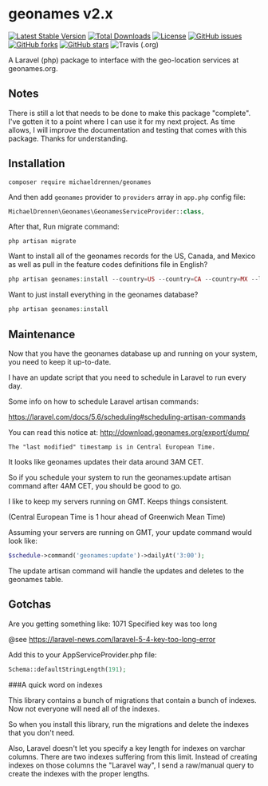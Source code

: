 # geonames v2.x


[![Latest Stable Version](https://poser.pugx.org/michaeldrennen/geonames/version)](https://packagist.org/packages/michaeldrennen/geonames)  [![Total Downloads](https://poser.pugx.org/michaeldrennen/geonames/downloads)](https://packagist.org/packages/michaeldrennen/geonames)  [![License](https://poser.pugx.org/michaeldrennen/geonames/license)](https://packagist.org/packages/michaeldrennen/geonames) [![GitHub issues](https://img.shields.io/github/issues/michaeldrennen/Geonames)](https://github.com/michaeldrennen/Geonames/issues) [![GitHub forks](https://img.shields.io/github/forks/michaeldrennen/Geonames)](https://github.com/michaeldrennen/Geonames/network) [![GitHub stars](https://img.shields.io/github/stars/michaeldrennen/Geonames)](https://github.com/michaeldrennen/Geonames/stargazers) ![Travis (.org)](https://img.shields.io/travis/michaeldrennen/Geonames)  

A Laravel (php) package to interface with the geo-location services at geonames.org.

## Notes
There is still a lot that needs to be done to make this package "complete". I've gotten it to a point where I can use it for my next project. As time allows, I will improve the documentation and testing that comes with this package. Thanks for understanding.

## Installation
```
composer require michaeldrennen/geonames
```
And then add `geonames` provider to `providers` array in `app.php` config file:

```php
MichaelDrennen\Geonames\GeonamesServiceProvider::class,
```

After that, Run migrate command:

```
php artisan migrate
```

Want to install all of the geonames records for the US, Canada, and Mexico as well as pull in the feature codes 
definitions file in English? 
```php
php artisan geonames:install --country=US --country=CA --country=MX --language=en
```

Want to just install everything in the geonames database?
```php
php artisan geonames:install
```

## Maintenance
Now that you have the geonames database up and running on your system, you need to keep it up-to-date.

I have an update script that you need to schedule in Laravel to run every day.

Some info on how to schedule Laravel artisan commands:

https://laravel.com/docs/5.6/scheduling#scheduling-artisan-commands

You can read this notice at: http://download.geonames.org/export/dump/

<code>The "last modified" timestamp is in Central European Time. </code>

It looks like geonames updates their data around 3AM CET.

So if you schedule your system to run the geonames:update artisan command after 4AM CET, you should be good to go.

I like to keep my servers running on GMT. Keeps things consistent.

(Central European Time is 1 hour ahead of Greenwich Mean Time)

Assuming your servers are running on GMT, your update command would look like: 
```php
$schedule->command('geonames:update')->dailyAt('3:00');
```

The update artisan command will handle the updates and deletes to the geonames table.

## Gotchas
Are you getting something like: 1071 Specified key was too long

@see https://laravel-news.com/laravel-5-4-key-too-long-error

Add this to your AppServiceProvider.php file:
```php
Schema::defaultStringLength(191);
```

###A quick word on indexes

This library contains a bunch of migrations that contain a bunch of indexes. Now not everyone will need all of the indexes.

So when you install this library, run the migrations and delete the indexes that you don't need.

Also, Laravel doesn't let you specify a key length for indexes on varchar columns. There are two indexes suffering from this limit. Instead of creating indexes on those columns the "Laravel way", I send a raw/manual query to create the indexes with the proper lengths.